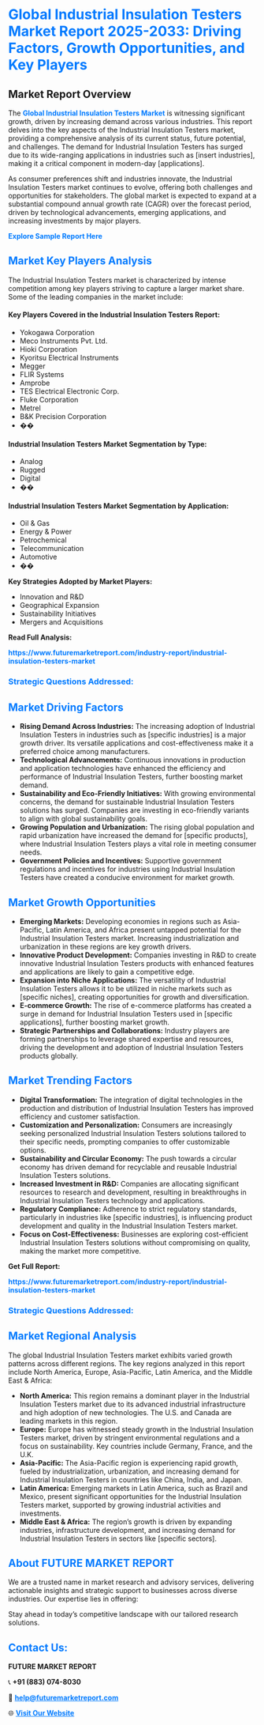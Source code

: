 <h1 style="color: #007BFF;">Global Industrial Insulation Testers Market Report 2025-2033: Driving Factors, Growth Opportunities, and Key Players</h1>

<section id="overview">
<h2>Market Report Overview</h2>
<p>The <a href="https://www.futuremarketreport.com/industry-report/industrial-insulation-testers-market" style="color: #007BFF; text-decoration: none;"><strong>Global Industrial Insulation Testers Market</strong></a> is witnessing significant growth, driven by increasing demand across various industries. This report delves into the key aspects of the Industrial Insulation Testers market, providing a comprehensive analysis of its current status, future potential, and challenges. The demand for Industrial Insulation Testers has surged due to its wide-ranging applications in industries such as [insert industries], making it a critical component in modern-day [applications].</p>
<p>As consumer preferences shift and industries innovate, the Industrial Insulation Testers market continues to evolve, offering both challenges and opportunities for stakeholders. The global market is expected to expand at a substantial compound annual growth rate (CAGR) over the forecast period, driven by technological advancements, emerging applications, and increasing investments by major players.</p>
</section>

<section id="overview">
<p><a href="https://www.futuremarketreport.com/request-sample/reportId=117854" style="color: #007BFF; text-decoration: none;"><strong>Explore Sample Report Here</strong></a></p>
</section>

<section id="key-players">
<h2 style="color: #007BFF;">Market Key Players Analysis</h2>
<p>The Industrial Insulation Testers market is characterized by intense competition among key players striving to capture a larger market share. Some of the leading companies in the market include:</p>
<h4>Key Players Covered in the Industrial Insulation Testers Report:</h4>
<ul><li>Yokogawa Corporation</li><li>Meco Instruments Pvt. Ltd.</li><li>Hioki Corporation</li><li>Kyoritsu Electrical Instruments</li><li>Megger</li><li>FLIR Systems</li><li>Amprobe</li><li>TES Electrical Electronic Corp.</li><li>Fluke Corporation</li><li>Metrel</li><li>B&amp;K Precision Corporation</li><li>��</li></ul>
<h4>Industrial Insulation Testers Market Segmentation by Type:</h4>
<ul><li>Analog</li><li>Rugged</li><li>Digital</li><li>��</li></ul>

<h4>Industrial Insulation Testers Market Segmentation by Application:</h4>
<ul><li>Oil &amp; Gas</li><li>Energy &amp; Power</li><li>Petrochemical</li><li>Telecommunication</li><li>Automotive</li><li>��</li></ul>
<p><strong>Key Strategies Adopted by Market Players:</strong></p>
<ul>
<li>Innovation and R&D</li>
<li>Geographical Expansion</li>
<li>Sustainability Initiatives</li>
<li>Mergers and Acquisitions</li>
</ul>
</section>

<section>
<p><strong>Read Full Analysis: </strong></p><a href="https://www.futuremarketreport.com/industry-report/industrial-insulation-testers-market" style="color: #007BFF; text-decoration: none;"><strong>https://www.futuremarketreport.com/industry-report/industrial-insulation-testers-market</strong></a>
<h3 style="color: #007BFF;">Strategic Questions Addressed:</h3>
</section>

<section id="driving-factors">
<h2 style="color: #007BFF;">Market Driving Factors</h2>
<ul>
<li><strong>Rising Demand Across Industries:</strong> The increasing adoption of Industrial Insulation Testers in industries such as [specific industries] is a major growth driver. Its versatile applications and cost-effectiveness make it a preferred choice among manufacturers.</li>
<li><strong>Technological Advancements:</strong> Continuous innovations in production and application technologies have enhanced the efficiency and performance of Industrial Insulation Testers, further boosting market demand.</li>
<li><strong>Sustainability and Eco-Friendly Initiatives:</strong> With growing environmental concerns, the demand for sustainable Industrial Insulation Testers solutions has surged. Companies are investing in eco-friendly variants to align with global sustainability goals.</li>
<li><strong>Growing Population and Urbanization:</strong> The rising global population and rapid urbanization have increased the demand for [specific products], where Industrial Insulation Testers plays a vital role in meeting consumer needs.</li>
<li><strong>Government Policies and Incentives:</strong> Supportive government regulations and incentives for industries using Industrial Insulation Testers have created a conducive environment for market growth.</li>
</ul>
</section>

<section id="growth-opportunities">
<h2 style="color: #007BFF;">Market Growth Opportunities</h2>
<ul>
<li><strong>Emerging Markets:</strong> Developing economies in regions such as Asia-Pacific, Latin America, and Africa present untapped potential for the Industrial Insulation Testers market. Increasing industrialization and urbanization in these regions are key growth drivers.</li>
<li><strong>Innovative Product Development:</strong> Companies investing in R&D to create innovative Industrial Insulation Testers products with enhanced features and applications are likely to gain a competitive edge.</li>
<li><strong>Expansion into Niche Applications:</strong> The versatility of Industrial Insulation Testers allows it to be utilized in niche markets such as [specific niches], creating opportunities for growth and diversification.</li>
<li><strong>E-commerce Growth:</strong> The rise of e-commerce platforms has created a surge in demand for Industrial Insulation Testers used in [specific applications], further boosting market growth.</li>
<li><strong>Strategic Partnerships and Collaborations:</strong> Industry players are forming partnerships to leverage shared expertise and resources, driving the development and adoption of Industrial Insulation Testers products globally.</li>
</ul>
</section>

<section id="trending-factors">
<h2 style="color: #007BFF;">Market Trending Factors</h2>
<ul>
<li><strong>Digital Transformation:</strong> The integration of digital technologies in the production and distribution of Industrial Insulation Testers has improved efficiency and customer satisfaction.</li>
<li><strong>Customization and Personalization:</strong> Consumers are increasingly seeking personalized Industrial Insulation Testers solutions tailored to their specific needs, prompting companies to offer customizable options.</li>
<li><strong>Sustainability and Circular Economy:</strong> The push towards a circular economy has driven demand for recyclable and reusable Industrial Insulation Testers solutions.</li>
<li><strong>Increased Investment in R&D:</strong> Companies are allocating significant resources to research and development, resulting in breakthroughs in Industrial Insulation Testers technology and applications.</li>
<li><strong>Regulatory Compliance:</strong> Adherence to strict regulatory standards, particularly in industries like [specific industries], is influencing product development and quality in the Industrial Insulation Testers market.</li>
<li><strong>Focus on Cost-Effectiveness:</strong> Businesses are exploring cost-efficient Industrial Insulation Testers solutions without compromising on quality, making the market more competitive.</li>
</ul>
</section>

<section>
<p><strong>Get Full Report: </strong></p><a href="https://www.futuremarketreport.com/industry-report/industrial-insulation-testers-market" style="color: #007BFF; text-decoration: none;"><strong>https://www.futuremarketreport.com/industry-report/industrial-insulation-testers-market</strong></a>
<h3 style="color: #007BFF;">Strategic Questions Addressed:</h3>
</section>


<section id="regional-analysis">
<h2 style="color: #007BFF;">Market Regional Analysis</h2>
<p>The global Industrial Insulation Testers market exhibits varied growth patterns across different regions. The key regions analyzed in this report include North America, Europe, Asia-Pacific, Latin America, and the Middle East & Africa:</p>
<ul>
<li><strong>North America:</strong> This region remains a dominant player in the Industrial Insulation Testers market due to its advanced industrial infrastructure and high adoption of new technologies. The U.S. and Canada are leading markets in this region.</li>
<li><strong>Europe:</strong> Europe has witnessed steady growth in the Industrial Insulation Testers market, driven by stringent environmental regulations and a focus on sustainability. Key countries include Germany, France, and the U.K.</li>
<li><strong>Asia-Pacific:</strong> The Asia-Pacific region is experiencing rapid growth, fueled by industrialization, urbanization, and increasing demand for Industrial Insulation Testers in countries like China, India, and Japan.</li>
<li><strong>Latin America:</strong> Emerging markets in Latin America, such as Brazil and Mexico, present significant opportunities for the Industrial Insulation Testers market, supported by growing industrial activities and investments.</li>
<li><strong>Middle East & Africa:</strong> The region’s growth is driven by expanding industries, infrastructure development, and increasing demand for Industrial Insulation Testers in sectors like [specific sectors].</li>
</ul>
</section>

<footer>
<h2 style="color: #007BFF;">About FUTURE MARKET REPORT</h2>
<p>We are a trusted name in market research and advisory services, delivering actionable insights and strategic support to businesses across diverse industries. Our expertise lies in offering:</p>

<p>Stay ahead in today’s competitive landscape with our tailored research solutions.</p>

<h2 style="color: #007BFF;">Contact Us:</h2>
<p><strong>FUTURE MARKET REPORT</strong></p>
<p>📞 <strong>+91 (883) 074-8030</strong></p>
<p>📧 <strong><a href="mailto:help@futuremarketreport.com" style="color: #007BFF;">help@futuremarketreport.com</a></strong></p>
<p>🌐 <strong><a href="https://www.futuremarketreport.com/" style="color: #007BFF;">Visit Our Website</a></strong></p>
</footer>